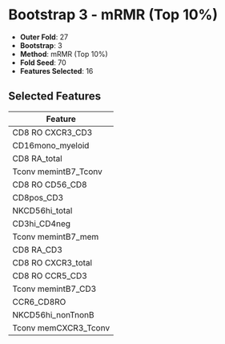 # Bootstrap 3 - mRMR (Top 10%)

- **Outer Fold**: 27
- **Bootstrap**: 3
- **Method**: mRMR (Top 10%)
- **Fold Seed**: 70
- **Features Selected**: 16

## Selected Features

| Feature |
|---------|
| CD8 RO CXCR3_CD3 |
| CD16mono_myeloid |
| CD8 RA_total |
| Tconv memintB7_Tconv |
| CD8 RO CD56_CD8 |
| CD8pos_CD3 |
| NKCD56hi_total |
| CD3hi_CD4neg |
| Tconv memintB7_mem |
| CD8 RA_CD3 |
| CD8 RO CXCR3_total |
| CD8 RO CCR5_CD3 |
| Tconv memintB7_CD3 |
| CCR6_CD8RO |
| NKCD56hi_nonTnonB |
| Tconv memCXCR3_Tconv |

